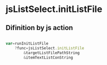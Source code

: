 # jsListSelect.initListFile

## Difinition by js action

```js.js

var=runInitListFile
	?func=jsListSelect.initListFile
		&targetListFilePathString
		&itemTextListConString
```



